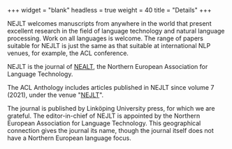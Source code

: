 +++
widget = "blank"
headless = true
weight = 40
title = "Details"
+++



NEJLT welcomes manuscripts from anywhere in the world that present excellent research in the field of language technology and natural language processing. Work on all languages is welcome. The range of papers suitable for NEJLT is just the same as that suitable at international NLP venues, for example, the ACL conference.

NEJLT is the journal of [NEALT](https://tekstlab.uio.no/nealt/), the Northern European Association for Language Technology.

The ACL Anthology includes articles published in NEJLT since volume 7 (2021), under the venue "[NEJLT](https://aclanthology.org/venues/nejlt/)".

The journal is published by Linköping University press, for which we are grateful. The editor-in-chief of NEJLT is appointed by the Northern European Association for Language Technology. This geographical connection gives the journal its name, though the journal itself does not have a Northern European language focus. 